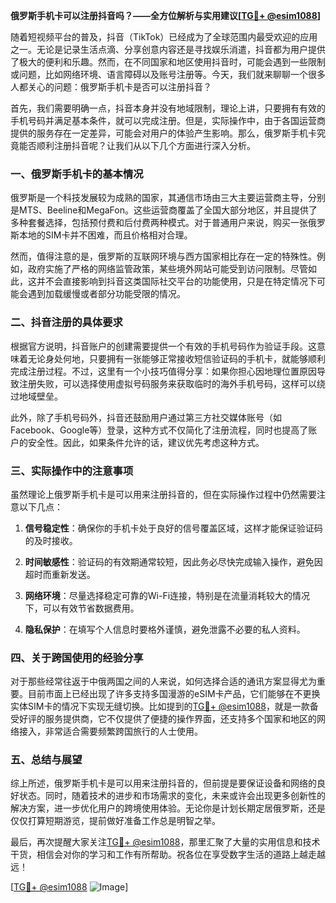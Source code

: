 **俄罗斯手机卡可以注册抖音吗？——全方位解析与实用建议[[TG💪+ @esim1088](https://t.me/s/esim1088)]**

随着短视频平台的普及，抖音（TikTok）已经成为了全球范围内最受欢迎的应用之一。无论是记录生活点滴、分享创意内容还是寻找娱乐消遣，抖音都为用户提供了极大的便利和乐趣。然而，在不同国家和地区使用抖音时，可能会遇到一些限制或问题，比如网络环境、语言障碍以及账号注册等。今天，我们就来聊聊一个很多人都关心的问题：俄罗斯手机卡是否可以注册抖音？

首先，我们需要明确一点，抖音本身并没有地域限制，理论上讲，只要拥有有效的手机号码并满足基本条件，就可以完成注册。但是，实际操作中，由于各国运营商提供的服务存在一定差异，可能会对用户的体验产生影响。那么，俄罗斯手机卡究竟能否顺利注册抖音呢？让我们从以下几个方面进行深入分析。

### 一、俄罗斯手机卡的基本情况

俄罗斯是一个科技发展较为成熟的国家，其通信市场由三大主要运营商主导，分别是MTS、Beeline和MegaFon。这些运营商覆盖了全国大部分地区，并且提供了多种套餐选择，包括预付费和后付费两种模式。对于普通用户来说，购买一张俄罗斯本地的SIM卡并不困难，而且价格相对合理。

然而，值得注意的是，俄罗斯的互联网环境与西方国家相比存在一定的特殊性。例如，政府实施了严格的网络监管政策，某些境外网站可能受到访问限制。尽管如此，这并不会直接影响到抖音这类国际社交平台的功能使用，只是在特定情况下可能会遇到加载缓慢或者部分功能受限的情况。

### 二、抖音注册的具体要求

根据官方说明，抖音账户的创建需要提供一个有效的手机号码作为验证手段。这意味着无论身处何地，只要拥有一张能够正常接收短信验证码的手机卡，就能够顺利完成注册过程。不过，这里有一个小技巧值得分享：如果你担心因地理位置原因导致注册失败，可以选择使用虚拟号码服务来获取临时的海外手机号码，这样可以绕过地域壁垒。

此外，除了手机号码外，抖音还鼓励用户通过第三方社交媒体账号（如Facebook、Google等）登录，这种方式不仅简化了注册流程，同时也提高了账户的安全性。因此，如果条件允许的话，建议优先考虑这种方式。

### 三、实际操作中的注意事项

虽然理论上俄罗斯手机卡是可以用来注册抖音的，但在实际操作过程中仍然需要注意以下几点：

1. **信号稳定性**：确保你的手机卡处于良好的信号覆盖区域，这样才能保证验证码的及时接收。
   
2. **时间敏感性**：验证码的有效期通常较短，因此务必尽快完成输入操作，避免因超时而重新发送。
   
3. **网络环境**：尽量选择稳定可靠的Wi-Fi连接，特别是在流量消耗较大的情况下，可以有效节省数据费用。
   
4. **隐私保护**：在填写个人信息时要格外谨慎，避免泄露不必要的私人资料。

### 四、关于跨国使用的经验分享

对于那些经常往返于中俄两国之间的人来说，如何选择合适的通讯方案显得尤为重要。目前市面上已经出现了许多支持多国漫游的eSIM卡产品，它们能够在不更换实体SIM卡的情况下实现无缝切换。比如提到的[TG💪+ @esim1088](https://t.me/s/esim1088)，就是一款备受好评的服务提供商，它不仅提供了便捷的操作界面，还支持多个国家和地区的网络接入，非常适合需要频繁跨国旅行的人士使用。

### 五、总结与展望

综上所述，俄罗斯手机卡是可以用来注册抖音的，但前提是要保证设备和网络的良好状态。同时，随着技术的进步和市场需求的变化，未来或许会出现更多创新性的解决方案，进一步优化用户的跨境使用体验。无论你是计划长期定居俄罗斯，还是仅仅打算短期游览，提前做好准备工作总是明智之举。

最后，再次提醒大家关注[TG💪+ @esim1088](https://t.me/s/esim1088)，那里汇聚了大量的实用信息和技术干货，相信会对你的学习和工作有所帮助。祝各位在享受数字生活的道路上越走越远！

[[TG💪+ @esim1088](https://t.me/s/esim1088) ![Image](https://i.postimg.cc/4NQfJmqS/Snipaste-2025-05-13-00-14-12.png)]